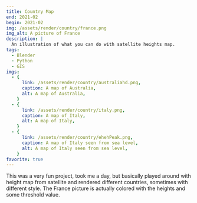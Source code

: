 ```yaml
---
title: Country Map
end: 2021-02
begin: 2021-02
img: /assets/render/country/france.png
img_alt: A picture of France
description: |
  An illustration of what you can do with satellite heights map.
tags:
  - Blender
  - Python
  - GIS
imgs:
  - {
      link: /assets/render/country/australiahd.png,
      caption: A map of Australia,
      alt: A map of Australia,
    }
  - {
      link: /assets/render/country/italy.png,
      caption: A map of Italy,
      alt: A map of Italy,
    }
  - {
      link: /assets/render/country/ehehPeak.png,
      caption: A map of Italy seen from sea level,
      alt: A map of Italy seen from sea level,
    }
favorite: true
---
```


This was a very fun project, took me a day, but basically played around with height map from satellite and rendered different countries, sometimes with different style. The France picture is actually colored with the heights and some threshold value.
